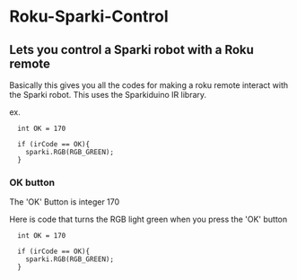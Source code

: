 # Roku-Sparki-Control
Lets you control a Sparki robot with a Roku remote 
----------------------

Basically this gives you all the codes for making a roku remote interact with the Sparki robot. This uses the Sparkiduino IR library.

ex. 
```
  int OK = 170
  
  if (irCode == OK){
    sparki.RGB(RGB_GREEN);
  }
```

### OK button
The 'OK' Button is integer 170 

Here is code that turns the RGB light green when you press the 'OK' button 

```
  int OK = 170
  
  if (irCode == OK){
    sparki.RGB(RGB_GREEN);
  }
```
